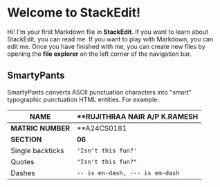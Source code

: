 # Welcome to StackEdit!

Hi! I'm your first Markdown file in **StackEdit**. If you want to learn about StackEdit, you can read me. If you want to play with Markdown, you can edit me. Once you have finished with me, you can create new files by opening the **file explorer** on the left corner of the navigation bar.

## SmartyPants

SmartyPants converts ASCII punctuation characters into "smart" typographic punctuation HTML entities. For example:

|**NAME**           |**RUJITHRAA NAIR A/P K.RAMESH                                |
|-------------------|-------------------------------------------------------------|
|**MATRIC NUMBER**  |**A24CS0181                                                  |
|**SECTION**        |**06**                                                       |
|Single backticks   |`'Isn't this fun?'`            |'Isn't this fun?'            |
|Quotes             |`"Isn't this fun?"`            |"Isn't this fun?"            |
|Dashes             |`-- is en-dash, --- is em-dash`|-- is en-dash, --- is em-dash|


